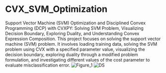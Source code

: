# CVX_SVM_Optimization
Support Vector Machine (SVM) Optimization and Disciplined Convex Programming (DCP) with CVXPY: Solving SVM Problem, Visualizing Decision Boundary, Exploring Duality, and Understanding Convex Expression Composition.
This project focuses on solving the support vector machine (SVM) problem. It involves loading training data, solving the SVM problem using CVX with a specified parameter value, visualizing the decision boundary, exploring duality through a modified problem formulation, and investigating different values of the cost parameter to evaluate misclassification error.
![Figure_1](https://github.com/MiladAlipour98/CVX_SVM_Optimization/assets/105122009/df63ca1c-7b3f-433f-94ce-ed9cb0e9a876)
![DS](https://github.com/MiladAlipour98/CVX_SVM_Optimization/assets/105122009/11919947-a75a-46bf-bcff-941fc69462e4)
